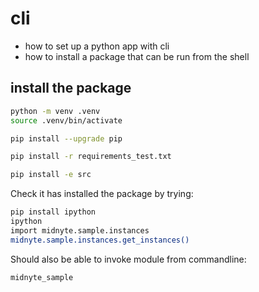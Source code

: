 # cli

* how to set up a python app with cli
* how to install a package that can be run from the shell

## install the package

```bash
python -m venv .venv
source .venv/bin/activate

pip install --upgrade pip

pip install -r requirements_test.txt

pip install -e src
```

Check it has installed the package by trying:

```bash
pip install ipython
ipython
import midnyte.sample.instances
midnyte.sample.instances.get_instances()
```

Should also be able to invoke module from commandline:

```bash
midnyte_sample
```
